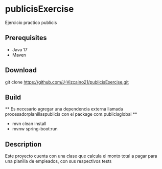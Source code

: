 # publicisExercise
Ejercicio practico publicis

## Prerequisites

- Java 17
- Maven

## Download
git clone https://github.com/J-Vizcaino21/publicisExercise.git

## Build
** Es necesario agregar una dependencia externa llamada procesadorplanillaspublicis con el package com.publicisglobal **
- mvn clean install
- mvnw spring-boot:run

## Description
Este proyecto cuenta con una clase que calcula el monto total a pagar para una planilla de empleados, con sus respectivos tests

